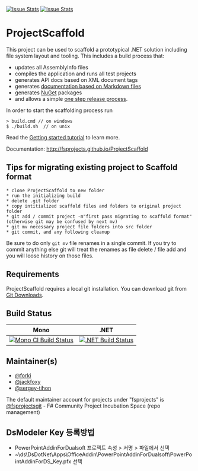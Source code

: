 [![Issue Stats](http://issuestats.com/github/fsprojects/ProjectScaffold/badge/issue)](http://issuestats.com/github/fsprojects/ProjectScaffold)
[![Issue Stats](http://issuestats.com/github/fsprojects/ProjectScaffold/badge/pr)](http://issuestats.com/github/fsprojects/ProjectScaffold)

# ProjectScaffold

This project can be used to scaffold a prototypical .NET solution including file system layout and tooling. This
includes a build process that:

* updates all AssemblyInfo files
* compiles the application and runs all test projects
* generates API docs based on XML document tags
* generates [documentation based on Markdown files](http://fsprojects.github.io/ProjectScaffold/writing-docs.html)
* generates [NuGet](http://www.nuget.org) packages
* and allows a simple [one step release process](http://fsprojects.github.io/ProjectScaffold/release-process.html).

In order to start the scaffolding process run

    > build.cmd // on windows    
    $ ./build.sh  // on unix

Read the [Getting started tutorial](http://fsprojects.github.io/ProjectScaffold/index.html#Getting-started) to learn
more.

Documentation: http://fsprojects.github.io/ProjectScaffold

## Tips for migrating existing project to Scaffold format

    * clone ProjectScaffold to new folder
    * run the initializing build
    * delete .git folder
    * copy intitialized scaffold files and folders to original project folder
    * git add / commit project -m"first pass migrating to scaffold format" (otherwise git may be confused by next mv)
    * git mv necessary project file folders into src folder
    * git commit, and any following cleanup

Be sure to do only ````git mv```` file renames in a single commit. If you try to commit anything else git will treat the
renames as file delete / file add and you will loose history on those files.

## Requirements

ProjectScaffold requires a local git installation. You can download git
from [Git Downloads](https://git-scm.com/downloads).

## Build Status

 Mono                                                                                                                                             | .NET                                                                                                                                               
--------------------------------------------------------------------------------------------------------------------------------------------------|----------------------------------------------------------------------------------------------------------------------------------------------------
 [![Mono CI Build Status](https://img.shields.io/travis/fsprojects/ProjectScaffold/master.svg)](https://travis-ci.org/fsprojects/ProjectScaffold) | [![.NET Build Status](https://img.shields.io/appveyor/ci/fsgit/ProjectScaffold/master.svg)](https://ci.appveyor.com/project/fsgit/projectscaffold) 

## Maintainer(s)

- [@forki](https://github.com/forki)
- [@jackfoxy](https://github.com/jackfoxy)
- [@sergey-tihon](https://github.com/sergey-tihon)

The default maintainer account for projects under "fsprojects" is [@fsprojectsgit](https://github.com/fsprojectsgit) -
F# Community Project Incubation Space (repo management)


## DsModeler Key 등록방법
- PowerPointAddinForDualsoft 프로젝트 속성 > 서명 > 파일에서 선택
- ~\ds\DsDotNet\Apps\OfficeAddin\PowerPointAddinForDualsoft\PowerPointAddinForDS_Key.pfx 선택
